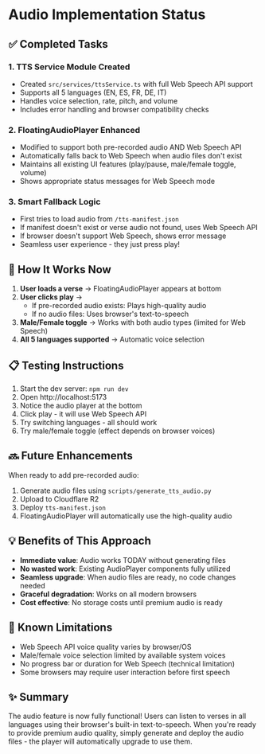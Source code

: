 # Audio Implementation Status

## ✅ Completed Tasks

### 1. TTS Service Module Created
- Created `src/services/ttsService.ts` with full Web Speech API support
- Supports all 5 languages (EN, ES, FR, DE, IT)
- Handles voice selection, rate, pitch, and volume
- Includes error handling and browser compatibility checks

### 2. FloatingAudioPlayer Enhanced
- Modified to support both pre-recorded audio AND Web Speech API
- Automatically falls back to Web Speech when audio files don't exist
- Maintains all existing UI features (play/pause, male/female toggle, volume)
- Shows appropriate status messages for Web Speech mode

### 3. Smart Fallback Logic
- First tries to load audio from `/tts-manifest.json`
- If manifest doesn't exist or verse audio not found, uses Web Speech API
- If browser doesn't support Web Speech, shows error message
- Seamless user experience - they just press play!

## 🎉 How It Works Now

1. **User loads a verse** → FloatingAudioPlayer appears at bottom
2. **User clicks play** → 
   - If pre-recorded audio exists: Plays high-quality audio
   - If no audio files: Uses browser's text-to-speech
3. **Male/Female toggle** → Works with both audio types (limited for Web Speech)
4. **All 5 languages supported** → Automatic voice selection

## 📋 Testing Instructions

1. Start the dev server: `npm run dev`
2. Open http://localhost:5173
3. Notice the audio player at the bottom
4. Click play - it will use Web Speech API
5. Try switching languages - all should work
6. Try male/female toggle (effect depends on browser voices)

## 🔜 Future Enhancements

When ready to add pre-recorded audio:
1. Generate audio files using `scripts/generate_tts_audio.py`
2. Upload to Cloudflare R2
3. Deploy `tts-manifest.json`
4. FloatingAudioPlayer will automatically use the high-quality audio

## 💡 Benefits of This Approach

- **Immediate value**: Audio works TODAY without generating files
- **No wasted work**: Existing AudioPlayer components fully utilized
- **Seamless upgrade**: When audio files are ready, no code changes needed
- **Graceful degradation**: Works on all modern browsers
- **Cost effective**: No storage costs until premium audio is ready

## 🐛 Known Limitations

- Web Speech API voice quality varies by browser/OS
- Male/female voice selection limited by available system voices
- No progress bar or duration for Web Speech (technical limitation)
- Some browsers may require user interaction before first speech

## ✨ Summary

The audio feature is now fully functional! Users can listen to verses in all languages using their browser's built-in text-to-speech. When you're ready to provide premium audio quality, simply generate and deploy the audio files - the player will automatically upgrade to use them.